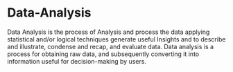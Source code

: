 # Data-Analysis
Data Analysis is the process of Analysis and process the data applying statistical and/or logical techniques generate useful Insights and to describe and illustrate, condense and recap, and evaluate data. Data analysis is a process for obtaining raw data, and subsequently converting it into information useful for decision-making by users.
